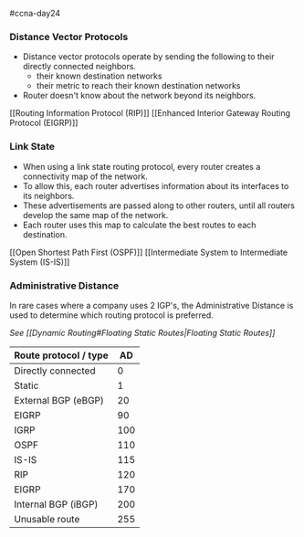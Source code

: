 #ccna-day24 

### Distance Vector Protocols

- Distance vector protocols operate by sending the following to their directly connected neighbors.
	- their known destination networks
	- their metric to reach their known destination networks
- Router doesn't know about the network beyond its neighbors.

[[Routing Information Protocol (RIP)]]
[[Enhanced Interior Gateway Routing Protocol (EIGRP)]]

### Link State

- When using a link state routing protocol, every router creates a connectivity map of the network.
- To allow this, each router advertises information about its interfaces to its neighbors.
- These advertisements are passed along to other routers, until all routers develop the same map of the network.
- Each router uses this map to calculate the best routes to each destination.

[[Open Shortest Path First (OSPF)]]
[[Intermediate System to Intermediate System (IS-IS)]]

### Administrative Distance
In rare cases where a company uses 2 IGP's, the Administrative Distance is used to determine which routing protocol is preferred.

*See [[Dynamic Routing#Floating Static Routes|Floating Static Routes]]*

| Route protocol / type | AD  |
| --------------------- | --- |
| Directly connected    | 0   |
| Static                | 1   |
| External BGP (eBGP)   | 20  |
| EIGRP                 | 90  |
| IGRP                  | 100 |
| OSPF                  | 110 |
| IS-IS                 | 115 |
| RIP                   | 120 |
| EIGRP                 | 170 |
| Internal BGP (iBGP)   | 200 |
| Unusable route        | 255 |

